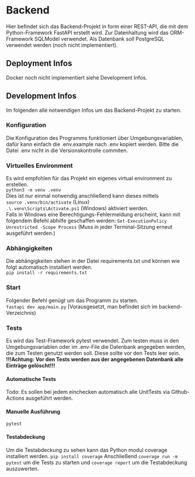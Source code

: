 # Backend
Hier befindet sich das Backend-Projekt in form einer REST-API, die mit dem Python-Framework FastAPI erstellt wird. Zur Datenhaltung wird das ORM-Framework SQLModel verwendet.
Als Datenbank soll PostgreSQL verwendet werden (noch nicht implementiert).

## Deployment Infos
Docker noch nicht implementiert siehe Development Infos.

## Development Infos
Im folgenden alle notwendigen Infos um das Backend-Projekt zu starten.

### Konfiguration
Die Konfiguration des Programms funktioniert über Umgebungsvariablen, dafür kann einfach die .env.example nach .env kopiert werden.
Bitte die Datei .env nicht in die Versionskontrolle commiten.

### Virtuelles Environment
Es wird empfohlen für das Projekt ein eigenes virtual environment zu erstellen.   
```python3 -m venv .venv```  
Dies ist nur einmal notwendig anschließend kann dieses mittels    
```source .venv/bin/activate``` (Linux)   
```.\.venv\Scripts\Activate.ps1``` (Windows) aktiviert werden.  
 Falls in Windows eine Berechtigungs-Fehlermeldung erscheint, kann mit folgendem Befehl abhilfe geschaffen werden: ```Set-ExecutionPolicy Unrestricted -Scope Process``` (Muss in jeder Terminal-Sitzung erneut ausgeführt werden.)

### Abhängigkeiten
Die abhängigkeiten stehen in der Datei requirements.txt und können wie folgt automatisch installiert werden.  
```pip install -r requirements.txt```

### Start
Folgender Befehl genügt um das Programm zu starten.  
```fastapi dev app/main.py```
(Vorausgesetzt, man befindet sich im backend-Verzeichnis)

### Tests
Es wird das Test-Framework pytest verwendet.
Zum testen muss in den Umgebungsvariablen oder im .env-File die Datenbank angegeben werden, die zum Testen genutzt werden soll. Diese sollte vor den Tests leer sein.  
**!!!Achtung: Vor den Tests werden aus der angegebenen Datenbank alle Einträge gelöscht!!!**
#### Automatische Tests
Todo: Es sollen bei jedem einchecken automatisch alle UnitTests via Github-Actions ausgeführt werden.
#### Manuelle Ausführung
```
pytest
```
#### Testabdeckung
Um die Testabdeckung zu sehen kann das Python modul coverage installiert werden.
```pip install coverage```
Anschließend ```coverage run -m pytest``` um die Tests zu starten und
```coverage report``` um die Testabdeckung auszuwerten.
